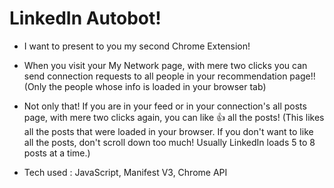 # LinkedIn Autobot!

- I want to present to you my second Chrome Extension!

- When you visit your My Network page, with mere two clicks you can send connection requests to all people in your recommendation page!! (Only the people whose info is loaded in your browser tab)

- Not only that! If you are in your feed or in your connection's all posts page, with mere two clicks again, you can like 👍 all the posts! (This likes all the posts that were loaded in your browser. If you don't want to like all the posts, don't scroll down too much! Usually LinkedIn loads 5 to 8 posts at a time.)

- Tech used : JavaScript, Manifest V3, Chrome API
